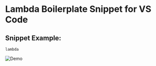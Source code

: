# Lambda Boilerplate Snippet for VS Code

## Snippet Example:
```
lambda
```
![Demo](http://cloud.loganarnett.com/3C3f2t1y1D33/Screen%20Recording%202017-01-11%20at%2004.57%20PM.gif)